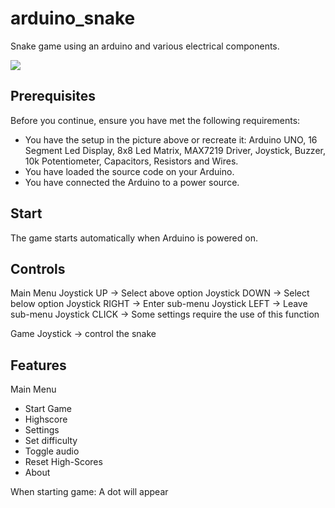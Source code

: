 # arduino_snake
Snake game using an arduino and various electrical components.

![](https://user-images.githubusercontent.com/60759315/147242427-0460abba-9f7e-4c8b-aaa5-0e18c946136d.jpeg)

## Prerequisites

Before you continue, ensure you have met the following requirements:
* You have the setup in the picture above or recreate it: Arduino UNO, 16 Segment Led Display, 8x8 Led Matrix, MAX7219 Driver, Joystick, Buzzer, 10k Potentiometer, Capacitors, Resistors and Wires.
* You have loaded the source code on your Arduino.
* You have connected the Arduino to a power source.

## Start

The game starts automatically when Arduino is powered on.

## Controls

Main Menu
Joystick UP -> Select above option
Joystick DOWN -> Select below option
Joystick RIGHT -> Enter sub-menu
Joystick LEFT -> Leave sub-menu
Joystick CLICK -> Some settings require the use of this function

Game
Joystick -> control the snake

## Features

Main Menu
- Start Game
- Highscore
- Settings
 - Set difficulty
 - Toggle audio
 - Reset High-Scores
- About

When starting game:
A dot will appear
